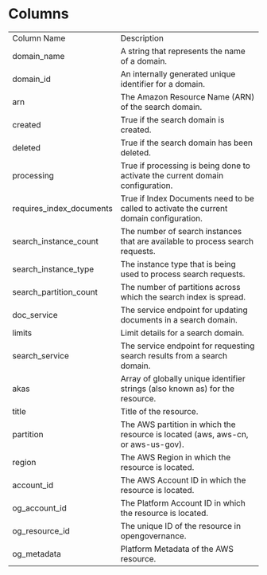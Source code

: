 # Columns  

<table>
	<tr><td>Column Name</td><td>Description</td></tr>
	<tr><td>domain_name</td><td>A string that represents the name of a domain.</td></tr>
	<tr><td>domain_id</td><td>An internally generated unique identifier for a domain.</td></tr>
	<tr><td>arn</td><td>The Amazon Resource Name (ARN) of the search domain.</td></tr>
	<tr><td>created</td><td>True if the search domain is created.</td></tr>
	<tr><td>deleted</td><td>True if the search domain has been deleted.</td></tr>
	<tr><td>processing</td><td>True if processing is being done to activate the current domain configuration.</td></tr>
	<tr><td>requires_index_documents</td><td>True if Index Documents need to be called to activate the current domain configuration.</td></tr>
	<tr><td>search_instance_count</td><td>The number of search instances that are available to process search requests.</td></tr>
	<tr><td>search_instance_type</td><td>The instance type that is being used to process search requests.</td></tr>
	<tr><td>search_partition_count</td><td>The number of partitions across which the search index is spread.</td></tr>
	<tr><td>doc_service</td><td>The service endpoint for updating documents in a search domain.</td></tr>
	<tr><td>limits</td><td>Limit details for a search domain.</td></tr>
	<tr><td>search_service</td><td>The service endpoint for requesting search results from a search domain.</td></tr>
	<tr><td>akas</td><td>Array of globally unique identifier strings (also known as) for the resource.</td></tr>
	<tr><td>title</td><td>Title of the resource.</td></tr>
	<tr><td>partition</td><td>The AWS partition in which the resource is located (aws, aws-cn, or aws-us-gov).</td></tr>
	<tr><td>region</td><td>The AWS Region in which the resource is located.</td></tr>
	<tr><td>account_id</td><td>The AWS Account ID in which the resource is located.</td></tr>
	<tr><td>og_account_id</td><td>The Platform Account ID in which the resource is located.</td></tr>
	<tr><td>og_resource_id</td><td>The unique ID of the resource in opengovernance.</td></tr>
	<tr><td>og_metadata</td><td>Platform Metadata of the AWS resource.</td></tr>
</table>